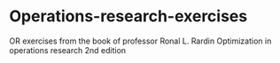 # Operations-research-exercises
OR exercises from the book of professor Ronal L. Rardin Optimization in operations research 2nd edition
